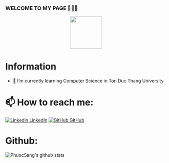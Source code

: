 ### WELCOME TO MY PAGE 👋👋👋

<div id="header" align="center">
  <img src="https://media.giphy.com/media/M9gbBd9nbDrOTu1Mqx/giphy.gif" width="100"/>
</div>

# Information
- 🌱 I’m currently learning Computer Science in Ton Duc Thang University
<!-- - 👯 I’m looking to collaborate on ... -->

# 📫 How to reach me: 
[![Linkedin](https://i.stack.imgur.com/gVE0j.png) LinkedIn](https://www.linkedin.com/in/phuocsang2412/)
[![GitHub](https://i.stack.imgur.com/tskMh.png) GitHub](https://github.com/PhuocSang07/) 

<!-- # Skills: -->


# Github:
![PhuocSang's github stats](https://github-readme-stats-git-masterrstaa-rickstaa.vercel.app/api?username=PhuocSang07&show_icons=true&theme=tokyonight&hide=contribs,prs,issues)
<!--
<a href="https://github.com/uvipen/QuickDraw/">
  <!-- Change the `github-readme-stats.anuraghazra1.vercel.app` to `github-readme-stats.vercel.app`  -->
<!--  
  <img align="center" src="https://github-readme-stats.anuraghazra1.vercel.app/api/pin/?username=uvipen&repo=QuickDraw&theme=radical" />
</a>    
-->
